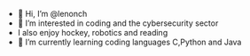 - 👋 Hi, I’m @lenonch
- 👀 I’m interested in coding and the cybersecurity sector
- I also enjoy hockey, robotics and reading
- 🌱 I’m currently learning coding languages C,Python and Java

<!---
lenonch/lenonch is a ✨ special ✨ repository because its `README.md` (this file) appears on your GitHub profile.
You can click the Preview link to take a look at your changes.
--->
